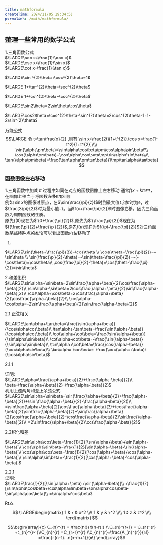 ```yaml
---
title: mathformula
createTime: 2024/11/05 19:34:51
permalink: /math/mathformula/
---
```

## 整理一些常用的数学公式

1.三角函数公式  
$\LARGE\sec x=\frac{1}{\cos x}$  
$\LARGE\csc x=\frac{1}{\sin x}$   
$\LARGE\cot x=\frac{1}{\tan x}$

$\LARGE\sin ^{2}\theta+\cos^{2}\theta=1$

$\LARGE 1+\tan^{2}\theta=\sec^{2}\theta$

$\LARGE 1+\cot^{2}\theta=\csc^{2}\theta$   

$\LARGE\sin2\theta=2\sin\theta\cos\theta$

$\LARGE\cos2\theta=\cos^{2}\theta-\sin^{2}\theta=2\cos^{2}\theta-1=1-2\sin^{2}\theta$

 万能公式  
$$\LARGE 令 t=\tan\frac{x}{2} ,则有 \sin x=\frac{2t}{1+t^{2}},\cos x=\frac{1-t^2}{1+t^{2}}\\\\   
\sin(\alpha\pm\beta)=\sin\alpha\cos\beta\pm\cos\alpha\sin\beta\\\\
\cos(\alpha\pm\beta)=\cos\alpha\cos\beta\mp\sin\alpha\sin\beta\\\\
\tan(\alpha\pm\beta)=\frac{\tan\alpha\pm\tan\beta}{1\mp\tan\alpha\tan\beta}
$$

### 函数图像左右移动
1.三角函数中加减 $\pi$ 过程中如同在对应的函数图像上左右移动
通常$f(x+k\pi)$中，在图像上相当于将函数左移k$\pi$区间   
例如 $\sin x$的图像过原点，在$\sin(\frac{\pi}{2})$时到最大值`1`,过$\pi$时为`0`，过$\frac{3\pi}{2}$时为最小值`-1`。当$f(x+\frac{\pi}{2})$时图像左移，因为三角函数为周期函数的性质。  
原先$f(0)$现在为$f(0+\frac{\pi}{2})$,原先为$f(\frac{\pi}{2})$现在为$f(\frac{\pi}{2}+\frac{\pi}{2})$,原先$f(\pi)$现在为$f(\pi+\frac{\pi}{2})$对三角函数某些特殊点的推论可以看出函数向左移动了

1.
$\LARGE\sin(\theta+\frac{\pi}{2})=\cos\theta \\
\cos(\theta+\frac{\pi}{2})=-\sin\theta \\
\sin(\frac{\pi}{2}-\theta)=-\sin(\theta-\frac{\pi}{2})=-(-\cos\theta)=\cos\theta\\
\cos(\frac{\pi}{2}-\theta)=\cos(\theta-\frac{\pi}{2})=\sin\theta$

2.和差化积   
$\LARGE\sin\alpha+\sin\beta=2\sin\frac{\alpha+\beta}{2}\cos\frac{\alpha-\beta}{2}\\
\sin\alpha-\sin\beta=2\cos\frac{\alpha+\beta}{2}\sin\frac{\alpha-\beta}{2}\\
\cos\alpha+\cos\beta=2\cos\frac{\alpha+\beta}{2}\cos\frac{\alpha+\beta}{2}\\
\cos\alpha-\cos\beta=-2\sin\frac{\alpha+\beta}{2}\sin\frac{\alpha-\beta}{2}$

2.1 正弦相关    

$\LARGE\tan\alpha+\tan\beta=\frac{\sin(\alpha+\beta)}{\cos\alpha\cos\beta}\\
\tan\alpha-\tan\beta=\frac{\sin(\alpha-\beta)}{\cos\alpha\cos\beta}\\
\cot\alpha+\cot\beta=\frac{\sin(\alpha+\beta)}{\sin\alpha\sin\beta}\\
\cot\alpha-\cot\beta=-\frac{\sin(\alpha-\beta)}{\sin\alpha\sin\beta}\\
\tan\alpha+\cot\beta=\frac{\cos(\alpha-\beta)}{\cos\alpha\sin\beta}\\
\tan\alpha-\cot\beta=-\frac{\cos(\alpha+\beta)}{\cos\alpha\sin\beta}$

2.1.1

证明:  
$\LARGE\alpha=\frac{\alpha+\beta}{2}+\frac{\alpha-\beta}{2}\\
\beta=\frac{\alpha+\beta}{2}-\frac{\alpha-\beta}{2}$  
利用上述两角和差正余弦公式  
$\LARGE\sin\alpha+\sin\beta=\sin(\frac{\alpha+\beta}{2}+\frac{\alpha-\beta}{2})+\sin(\frac{\alpha+\beta}{2}-\frac{\alpha-\beta}{2})\\
=\sin\frac{\alpha+\beta}{2}\cos\frac{\alpha-\beta}{2}+\cos\frac{\alpha-\beta}{2}\sin\frac{\alpha-\beta}{2}+\sin\frac{\alpha+\beta}{2}\cos\frac{\alpha+\beta}{2}-\cos\frac{\alpha-\beta}{2}\sin\frac{\alpha-\beta}{2}\\
=2\sin\frac{\alpha+\beta}{2}\cos\frac{\alpha-\beta}{2}$

2.2积化和差

$\LARGE\sin\alpha\cos\beta=\frac{1}{2}[\sin(\alpha+\beta)+\sin(\alpha-\beta)]\\
\cos\alpha\sin\beta=\frac{1}{2}[\sin(\alpha+\beta)-\sin(\alpha-\beta)]\\
\cos\alpha\cos\beta=\frac{1}{2}[\cos(\alpha+\beta)+\cos(\alpha-\beta)]\\
\sin\alpha\sin\beta=-\frac{1}{2}[\cos(\alpha+\beta)-\cos(\alpha-\beta)]$

2.2.1  
证明:  
$\LARGE\frac{1}{2}[\sin(\alpha+\beta)+\sin(\alpha-\beta)]\\
=\frac{1}{2}[\sin\alpha\cos\beta+\cos\alpha\sin\beta+\sin\alpha\cos\beta-\sin\alpha\cos\beta]\\
=\sin\alpha\cos\beta$


$\mathrm{Rt}\triangle$

$$
\LARGE\begin{matrix}
    1 & x & x^2 \\\\
    1 & y & y^2 \\\\
    1 & z & z^2 \\\\
\end{matrix}
$$




$$\begin{array}{c}
C_{n}^{r} = \frac{n!}{r!(n-r)!} \\        C_{n}^{r+1} = C_{n}^{r} +c_{n}^{r-1}\\C_{n}^{r} =C_{n-r}^{r} \\C_{n}^{r}=\frac{A_{n}^{r}}{n!} =\frac{n(n-1)...n(n-m+1)}{n!}  \end{array}$$